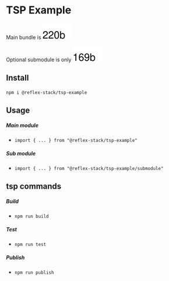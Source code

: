 # TSP Example
Main bundle is <picture style="display: inline-block">
  <source media="(prefers-color-scheme: dark)" srcset="./reports/main-dark.svg">
  <img src="./reports/main-light.svg">
</picture>

Optional submodule is only <picture style="display: inline-block">
  <source media="(prefers-color-scheme: dark)" srcset="./reports/submodule-dark.svg">
  <img src="./reports/submodule-light.svg">
</picture>

## Install

`npm i @reflex-stack/tsp-example`

## Usage

##### Main module
- `import { ... } from "@reflex-stack/tsp-example"`

##### Sub module
- `import { ... } from "@reflex-stack/tsp-example/submodule"`

## tsp commands

##### Build
- `npm run build`
##### Test
- `npm run test`
##### Publish
- `npm run publish`
